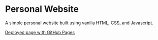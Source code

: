 # Personal Website

A simple personal website built using vanilla HTML, CSS, and Javascript.

[Deployed page with GitHub Pages](https://yilikaloufoua.github.io/personal-website/)

